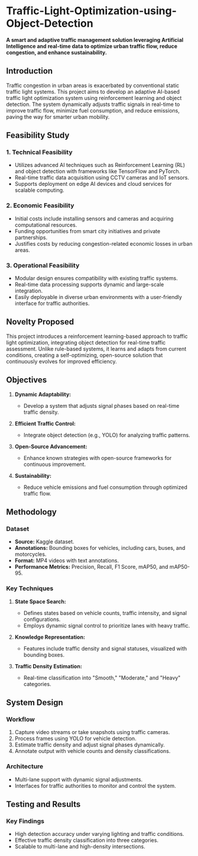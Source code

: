 # Traffic-Light-Optimization-using-Object-Detection
**A smart and adaptive traffic management solution leveraging Artificial Intelligence and real-time data to optimize urban traffic flow, reduce congestion, and enhance sustainability.**


## Introduction

Traffic congestion in urban areas is exacerbated by conventional static traffic light systems. This project aims to develop an adaptive AI-based traffic light optimization system using reinforcement learning and object detection. The system dynamically adjusts traffic signals in real-time to improve traffic flow, minimize fuel consumption, and reduce emissions, paving the way for smarter urban mobility.


## Feasibility Study

### 1. Technical Feasibility
- Utilizes advanced AI techniques such as Reinforcement Learning (RL) and object detection with frameworks like TensorFlow and PyTorch.
- Real-time traffic data acquisition using CCTV cameras and IoT sensors.
- Supports deployment on edge AI devices and cloud services for scalable computing.

### 2. Economic Feasibility
- Initial costs include installing sensors and cameras and acquiring computational resources.
- Funding opportunities from smart city initiatives and private partnerships.
- Justifies costs by reducing congestion-related economic losses in urban areas.

### 3. Operational Feasibility
- Modular design ensures compatibility with existing traffic systems.
- Real-time data processing supports dynamic and large-scale integration.
- Easily deployable in diverse urban environments with a user-friendly interface for traffic authorities.


## Novelty Proposed

This project introduces a reinforcement learning-based approach to traffic light optimization, integrating object detection for real-time traffic assessment. Unlike rule-based systems, it learns and adapts from current conditions, creating a self-optimizing, open-source solution that continuously evolves for improved efficiency.


## Objectives

1. **Dynamic Adaptability:**
   - Develop a system that adjusts signal phases based on real-time traffic density.

2. **Efficient Traffic Control:**
   - Integrate object detection (e.g., YOLO) for analyzing traffic patterns.

3. **Open-Source Advancement:**
   - Enhance known strategies with open-source frameworks for continuous improvement.

4. **Sustainability:**
   - Reduce vehicle emissions and fuel consumption through optimized traffic flow.


## Methodology

### Dataset
- **Source:** Kaggle dataset.
- **Annotations:** Bounding boxes for vehicles, including cars, buses, and motorcycles.
- **Format:** MP4 videos with text annotations.
- **Performance Metrics:** Precision, Recall, F1 Score, mAP50, and mAP50-95.

### Key Techniques
1. **State Space Search:**
   - Defines states based on vehicle counts, traffic intensity, and signal configurations.
   - Employs dynamic signal control to prioritize lanes with heavy traffic.

2. **Knowledge Representation:**
   - Features include traffic density and signal statuses, visualized with bounding boxes.

3. **Traffic Density Estimation:**
   - Real-time classification into "Smooth," "Moderate," and "Heavy" categories.


## System Design

### Workflow
1. Capture video streams or take snapshots using traffic cameras.
2. Process frames using YOLO for vehicle detection.
3. Estimate traffic density and adjust signal phases dynamically.
4. Annotate output with vehicle counts and density classifications.

### Architecture
- Multi-lane support with dynamic signal adjustments.
- Interfaces for traffic authorities to monitor and control the system.


## Testing and Results

### Key Findings
- High detection accuracy under varying lighting and traffic conditions.
- Effective traffic density classification into three categories.
- Scalable to multi-lane and high-density intersections.
